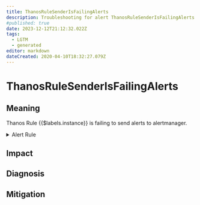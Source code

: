 ```yaml
---
title: ThanosRuleSenderIsFailingAlerts
description: Troubleshooting for alert ThanosRuleSenderIsFailingAlerts
#published: true
date: 2023-12-12T21:12:32.022Z
tags: 
  - LGTM
  - generated
editor: markdown
dateCreated: 2020-04-10T18:32:27.079Z
---
```


# ThanosRuleSenderIsFailingAlerts

## Meaning
[//]: # "Short paragraph that explains what the alert means"
Thanos Rule {{$labels.instance}} is failing to send alerts to alertmanager.

<details>
  <summary>Alert Rule</summary>

{{% rule "thanos/thanos-ruler.yml" "ThanosRuleSenderIsFailingAlerts" %}}

<!-- Rule when generated

```yaml
alert: ThanosRuleSenderIsFailingAlerts
expr: sum by (job, instance) (rate(thanos_alert_sender_alerts_dropped_total{job=~".*thanos-rule.*"}[5m])) > 0
for: 5m
labels:
    severity: critical
annotations:
    summary: Thanos Rule Sender Is Failing Alerts (instance {{ $labels.instance }})
    description: |-
        Thanos Rule {{$labels.instance}} is failing to send alerts to alertmanager.
          VALUE = {{ $value }}
          LABELS = {{ $labels }}
    runbook: https://github.com/srerun/prometheus-alerts/blob/main/content/runbooks/thanos-ruler/ThanosRuleSenderIsFailingAlerts.md

```

-->

</details>


## Impact
[//]: # "What could / will happen if the alert is not addressed"



## Diagnosis
[//]: # "Steps to take to identify the cause of the problem"



## Mitigation
[//]: # "The steps necessary to resolve the alert"
